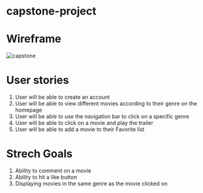 # capstone-project

# Wireframe

![capstone](https://user-images.githubusercontent.com/101623317/171937062-ce2fc8cc-17c6-45a5-a9a0-fff557c52e8b.png)

# User stories
1) User will be able to create an account
2) User will be able to view different movies according to their genre on the homepage
3) User will be able to use the navigation bar to click on a specific genre
4) User will be able to click on a movie and play the trailer
5) User will be able to add a movie to their Favorite list

# Strech Goals
1) Ability to comment on a movie
2) Ability to hit a like button
3) Displaying movies in the same genre as the movie clicked on
